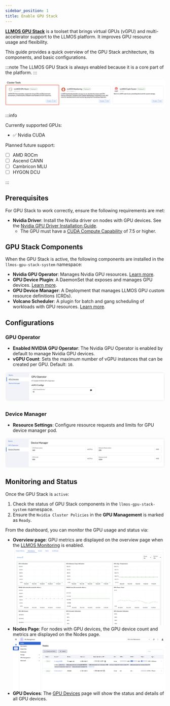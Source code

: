 ```yaml
---
sidebar_position: 1
title: Enable GPU Stack
---
```


**[LLMOS GPU Stack](https://github.com/llmos-ai/llmos-gpu-stack/tree/main)** is a toolset that brings virtual GPUs (vGPU) and multi-accelerator support to the LLMOS platform. It improves GPU resource usage and flexibility.

This guide provides a quick overview of the GPU Stack architecture, its components, and basic configurations.

:::note
The LLMOS GPU Stack is always enabled because it is a core part of the platform.
:::

![cluster-tools](/img/docs/cluster-tools-gpu-stack.png)

:::info

Currently supported GPUs:
- :white_check_mark: Nvidia CUDA

Planned future support:
- [ ] AMD ROCm
- [ ] Ascend CANN
- [ ] Cambricon MLU
- [ ] HYGON DCU

:::

## Prerequisites

For GPU Stack to work correctly, ensure the following requirements are met:

- **Nvidia Driver**: Install the Nvidia driver on nodes with GPU devices. See the [Nvidia GPU Driver Installation Guide](https://docs.nvidia.com/datacenter/tesla/tesla-installation-notes/index.html).
    - The GPU must have a [CUDA Compute Capability](https://developer.nvidia.com/cuda-gpus) of 7.5 or higher.

## GPU Stack Components

When the GPU Stack is active, the following components are installed in the `llmos-gpu-stack-system` namespace:

- **Nvidia GPU Operator**: Manages Nvidia GPU resources. [Learn more](https://github.com/NVIDIA/gpu-operator).
- **GPU Device Plugin**: A DaemonSet that exposes and manages GPU devices. [Learn more](https://kubernetes.io/docs/concepts/extend-kubernetes/compute-storage-net/device-plugins/).
- **GPU Device Manager**: A Deployment that manages LLMOS GPU custom resource definitions (CRDs).
- **Volcano Scheduler**: A plugin for batch and gang scheduling of workloads with GPU resources. [Learn more](https://volcano.sh/).

## Configurations

### GPU Operator

- **Enabled NVIDIA GPU Operator**: The Nvidia GPU Operator is enabled by default to manage Nvidia GPU devices.
- **vGPU Count**: Sets the maximum number of vGPU instances that can be created per GPU. Default: `10`.

![gpu-stack-edit-gpu-operator](/img/docs/gpu-stack-edit-gpu-operator.png)

### Device Manager

- **Resource Settings**: Configure resource requests and limits for GPU device manager pod.

![gpu-stack-edit-device-manager](/img/docs/gpu-stack-edit-device-manager.png)

## Monitoring and Status

Once the GPU Stack is `active`:

1. Check the status of GPU Stack components in the `llmos-gpu-stack-system` namespace.
2. Ensure the `Nvidia Cluster Policies` in the **GPU Management** is marked as `Ready`.

From the dashboard, you can monitor the GPU usage and status via:

- **Overview page**: GPU metrics are displayed on the overview page when the [LLMOS Monitoring](../monitoring/enable-monitoring) is enabled.
  ![overview-gpu-metrics](/img/docs/overview-gpu-metrics.png)
- **Nodes Page**: For nodes with GPU devices, the GPU device count and metrics are displayed on the Nodes page.
  ![nodes](/img/docs/nodes.png)
- **GPU Devices**: The [GPU Devices](gpu-devices.md#gpu-device-details) page will show the status and details of all GPU devices.
